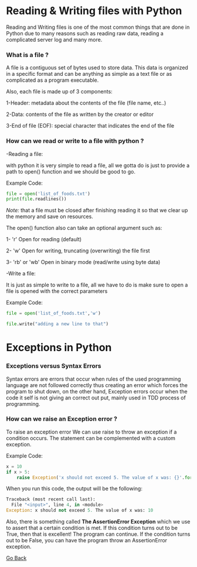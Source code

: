 # Reading & Writing files with Python


Reading and Writing files is one of the most common things that are done in Python due to many reasons such as reading raw data, reading a complicated server log and many more.

### What is a file ?

A file is a contiguous set of bytes used to store data. This data is organized in a specific format and can be anything as simple as a text file or as complicated as a program executable.

Also, each file is made up of 3 components:

1-Header: metadata about the contents of the file (file name, etc..)

2-Data: contents of the file as written by the creator or editor

3-End of file (EOF): special character that indicates the end of the file

### How can we read or write to a file  with python ?

-Reading a file:

with python it is very simple to read a file, all we gotta do is just to provide a path to open() function and we should be good to go.

Example Code:
```Python
file = open('list_of_foods.txt')
print(file.readlines())
```
*Note:* that a file must be closed after finishing reading it so that we clear up the memory and save on resources.

The open() function also can take an optional argument such as:

1- 'r' Open for reading (default)

2- 'w' Open for writing, truncating (overwriting) the file first

3- 'rb' or 'wb'	Open in binary mode (read/write using byte data)

-Write a file:

It is just as simple to write to a file, all we have to do is make sure to open a file is opened with the correct parameters

Example Code:
```Python
file = open('list_of_foods.txt','w')

file.write("adding a new line to that")
```


# Exceptions in Python


### Exceptions versus Syntax Errors

Syntax errors are errors that occur when rules of the used programming language are not followed correctly thus creating an error which forces the program to shut down, on the other hand, Exception errors occur when the code it self is not giving an correct out put, mainly used in TDD process of programming.


### How can we raise an Exception error ?

To raise an exception error We can use raise to throw an exception if a condition occurs. The statement can be complemented with a custom exception.

Example Code:
```Python
x = 10
if x > 5:
    raise Exception('x should not exceed 5. The value of x was: {}'.format(x))
```
When you run this code, the output will be the following:

```Python
Traceback (most recent call last):
  File "<input>", line 4, in <module>
Exception: x should not exceed 5. The value of x was: 10
```


Also, there is something called **The AssertionError Exception** which we use to  assert that a certain condition is met. If this condition turns out to be True, then that is excellent! The program can continue. If the condition turns out to be False, you can have the program throw an AssertionError exception.







[Go Back](https://musaabshalaldeh.github.io/reading-notes/)